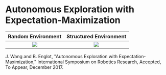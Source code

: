 # Autonomous Exploration with Expectation-Maximization

Random Environment         |  Structured Environment
:-------------------------:|:-------------------------:
![](./figures/isrr2017_random.gif)  |  ![](./figures/isrr2017_structured.gif)

J. Wang and B. Englot, "Autonomous Exploration with Expectation-Maximization," International Symposium on Robotics Research, Accepted, To Appear, December 2017.
